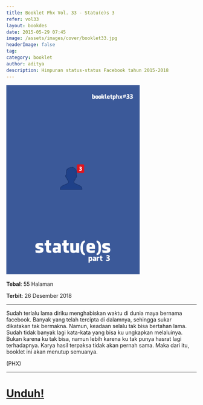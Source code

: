 ```yaml
---
title: Booklet Phx Vol. 33 - Statu(e)s 3
refer: vol33
layout: bookdes
date: 2015-05-29 07:45
image: /assets/images/cover/booklet33.jpg
headerImage: false
tag:
category: booklet
author: aditya
description: Himpunan status-status Facebook tahun 2015-2018
---
```

 
<img class="image" src="/assets/images/cover/booklet33.jpg" alt="__" height="500px">
 
__Tebal__: 55 Halaman
 
__Terbit__: 26 Desember 2018
 
***
 
Sudah terlalu lama diriku menghabiskan waktu di dunia maya bernama facebook. Banyak yang telah tercipta di dalamnya, sehingga sukar dikatakan tak bermakna. Namun, keadaan selalu tak bisa bertahan lama. Sudah tidak banyak lagi kata-kata yang bisa ku ungkapkan melaluinya. Bukan karena ku tak bisa, namun lebih karena ku tak punya hasrat lagi terhadapnya. Karya hasil terpaksa tidak akan pernah sama. Maka dari itu, booklet ini akan menutup semuanya. 

(PHX) 
 
***
 
# [Unduh!][akses]
 
[akses]: http://phoenixfin.github.io/assets/pdf/bookletphx/booklet33.pdf
